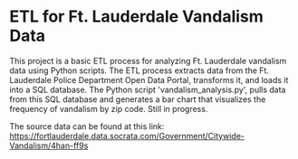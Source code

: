# ETL for Ft. Lauderdale Vandalism Data

This project is a basic ETL process for analyzing Ft. Lauderdale vandalism data using Python scripts. The ETL process extracts data from the Ft. Lauderdale Police Department Open Data Portal, transforms it, and loads it into a SQL database. The Python script 'vandalism_analysis.py', pulls data from this SQL database and generates a bar chart that visualizes the frequency of vandalism by zip code. Still in progress.

The source data can be found at this link: https://fortlauderdale.data.socrata.com/Government/Citywide-Vandalism/4han-ff9s

